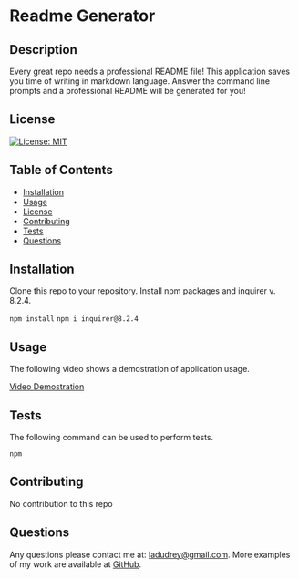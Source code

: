# Readme Generator
    
  ## Description
 Every great repo needs a professional README file! This application saves you time of writing in markdown language. Answer the command line prompts and a professional README will be generated for you!

  ## License
  
  [![License: MIT](https://img.shields.io/badge/License-MIT-blue.svg)](https://opensource.org/licenses/MIT)
  
  ## Table of Contents
  
  - [Installation](#installation)
  - [Usage](#usage)
  - [License](#license)
  - [Contributing](#contributing)
  - [Tests](#tests)
  - [Questions](#questions)
  
  ## Installation
  
  Clone this repo to your repository.
  Install npm packages and inquirer v. 8.2.4.

  `npm install`
  `npm i inquirer@8.2.4`
  
  ## Usage
  
  The following video shows a demostration of application usage.

  [Video Demostration](https://drive.google.com/file/d/1jG7y9ueVBCx26Elpeovn6stk6-mIniHu/view?usp=share_link)

  ## Tests
  
  The following command can be used to perform tests.

  `npm`
  
  ## Contributing
  
  No contribution to this repo
   
  ## Questions
  
  Any questions please contact me at: ladudrey@gmail.com. 
  More examples of my work are available at [GitHub](https://github.com/LDudrey).